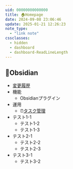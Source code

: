 ```yaml
---
uid: 00000000000000
title: 🏠Homepage
date: 2024-09-08 23:06:46
update: 2025-01-21 12:26:23
note_type:
  - "link note"
cssclasses:
  - hidden
  - dashboard
  - dashboard-ReadLineLength
---
```


## 💎Obsidian

- [変更履歴](20250310133303.md)
- 機能
  - Obsidianプラグイン
- 運用
  - ⏰[タスク管理](20240911230433.md)
- テスト1-1
  - テスト1-2
  - テスト1-3
- テスト2-1
  - テスト2-2
  - テスト2-3
- テスト3-1
  - テスト3-2
